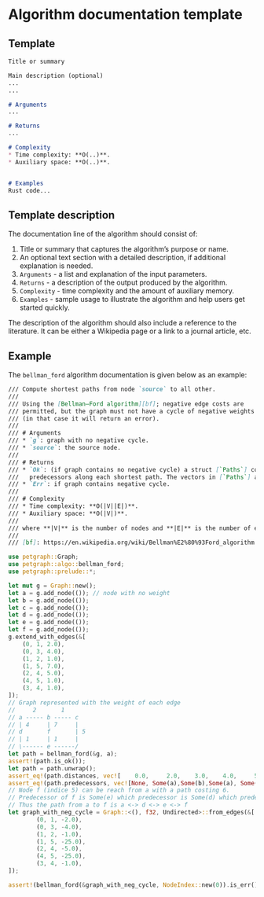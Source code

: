 # Algorithm documentation template

## Template

```markdown
Title or summary

Main description (optional)
...
...

# Arguments
...

# Returns
...

# Complexity
* Time complexity: **O(..)**.
* Auxiliary space: **O(..)**.


# Examples
Rust code...
```

## Template description
The documentation line of the algorithm should consist of:

1. Title or summary that captures the algorithm’s purpose or name.
2. An optional text section with a detailed description, if additional explanation is needed.
3. `Arguments` - a list and explanation of the input parameters.
4. `Returns` - a description of the output produced by the algorithm.
5. `Complexity` - time complexity and the amount of auxiliary memory.
6. `Examples` - sample usage to illustrate the algorithm and help users get started quickly.

The description of the algorithm should also include a reference to the literature. It can be either a Wikipedia page or a link to a journal article, etc.

## Example
The `bellman_ford` algorithm documentation is given below as an example:
```markdown
/// Compute shortest paths from node `source` to all other.
///
/// Using the [Bellman–Ford algorithm][bf]; negative edge costs are
/// permitted, but the graph must not have a cycle of negative weights
/// (in that case it will return an error).
///
/// # Arguments
/// * `g`: graph with no negative cycle.
/// * `source`: the source node.
///
/// # Returns
/// * `Ok`: (if graph contains no negative cycle) a struct [`Paths`] containing distances and
///   predecessors along each shortest path. The vectors in [`Paths`] are indexed by the graph's node indices.
/// * `Err`: if graph contains negative cycle.
///
/// # Complexity
/// * Time complexity: **O(|V||E|)**.
/// * Auxiliary space: **O(|V|)**.
///
/// where **|V|** is the number of nodes and **|E|** is the number of edges.
///
/// [bf]: https://en.wikipedia.org/wiki/Bellman%E2%80%93Ford_algorithm
```

```rust
use petgraph::Graph;
use petgraph::algo::bellman_ford;
use petgraph::prelude::*;

let mut g = Graph::new();
let a = g.add_node(()); // node with no weight
let b = g.add_node(());
let c = g.add_node(());
let d = g.add_node(());
let e = g.add_node(());
let f = g.add_node(());
g.extend_with_edges(&[
    (0, 1, 2.0),
    (0, 3, 4.0),
    (1, 2, 1.0),
    (1, 5, 7.0),
    (2, 4, 5.0),
    (4, 5, 1.0),
    (3, 4, 1.0),
]);
// Graph represented with the weight of each edge
//     2       1
// a ----- b ----- c
// | 4     | 7     |
// d       f       | 5
// | 1     | 1     |
// \------ e ------/
let path = bellman_ford(&g, a);
assert!(path.is_ok());
let path = path.unwrap();
assert_eq!(path.distances, vec![    0.0,     2.0,    3.0,    4.0,     5.0,     6.0]);
assert_eq!(path.predecessors, vec![None, Some(a),Some(b),Some(a), Some(d), Some(e)]);
// Node f (indice 5) can be reach from a with a path costing 6.
// Predecessor of f is Some(e) which predecessor is Some(d) which predecessor is Some(a).
// Thus the path from a to f is a <-> d <-> e <-> f
let graph_with_neg_cycle = Graph::<(), f32, Undirected>::from_edges(&[
        (0, 1, -2.0),
        (0, 3, -4.0),
        (1, 2, -1.0),
        (1, 5, -25.0),
        (2, 4, -5.0),
        (4, 5, -25.0),
        (3, 4, -1.0),
]);

assert!(bellman_ford(&graph_with_neg_cycle, NodeIndex::new(0)).is_err());
```

